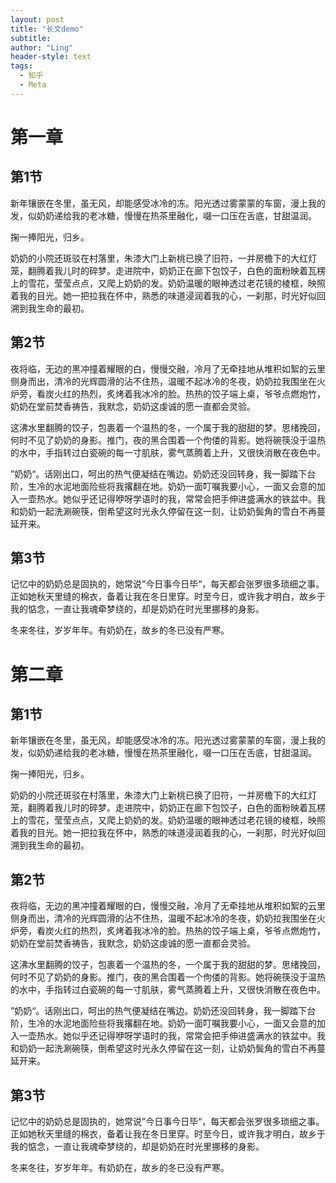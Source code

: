 ```yaml
---
layout: post
title: "长文demo"
subtitle: 
author: "Ling"
header-style: text
tags:
  - 知乎
  - Meta
---
```


# 第一章

## 第1节

新年镶嵌在冬里，虽无风，却能感受冰冷的冻。阳光透过雾蒙蒙的车窗，漫上我的发，似奶奶递给我的老冰糖，慢慢在热茶里融化，啜一口压在舌底，甘甜温润。

掬一捧阳光，归乡。

奶奶的小院还斑驳在村落里，朱漆大门上新桃已换了旧符，一并房檐下的大红灯笼，翻腾着我儿时的碎梦。走进院中，奶奶正在廊下包饺子，白色的面粉映着瓦楞上的雪花，莹莹点点，又爬上奶奶的发。奶奶温暖的眼神透过老花镜的棱框，映照着我的目光。她一把拉我在怀中，熟悉的味道浸润着我的心，一刹那，时光好似回溯到我生命的最初。

## 第2节

夜将临，无边的黑冲撞着耀眼的白，慢慢交融，冷月了无牵挂地从堆积如絮的云里侧身而出，清冷的光辉圆滑的沾不住热，温暖不起冰冷的冬夜，奶奶拉我围坐在火炉旁，看炭火红的热烈，炙烤着我冰冷的脸。热热的饺子端上桌，爷爷点燃炮竹，奶奶在堂前焚香祷告，我默念，奶奶这虔诚的愿一直都会灵验。

这沸水里翻腾的饺子，包裹着一个温热的冬，一个属于我的甜甜的梦。思绪挽回，何时不见了奶奶的身影。推门，夜的黑合围着一个佝偻的背影。她将碗筷没于温热的水中，手指转过白瓷碗的每一寸肌肤，雾气蒸腾着上升，又很快消散在夜色中。

”奶奶“。话刚出口，呵出的热气便凝结在嘴边。奶奶还没回转身，我一脚踏下台阶，生冷的水泥地面险些将我撂翻在地。奶奶一面叮嘱我要小心，一面又会意的加入一壶热水。她似乎还记得咿呀学语时的我，常常会把手伸进盛满水的铁盆中。我和奶奶一起洗涮碗筷，倒希望这时光永久停留在这一刻，让奶奶鬓角的雪白不再蔓延开来。

## 第3节

记忆中的奶奶总是固执的，她常说”今日事今日毕“，每天都会张罗很多琐细之事。正如她秋天里缝的棉衣，备着让我在冬日里穿。时至今日，或许我才明白，故乡于我的惦念，一直让我魂牵梦绕的，却是奶奶在时光里挪移的身影。

冬来冬往，岁岁年年。有奶奶在，故乡的冬已没有严寒。

# 第二章

## 第1节

新年镶嵌在冬里，虽无风，却能感受冰冷的冻。阳光透过雾蒙蒙的车窗，漫上我的发，似奶奶递给我的老冰糖，慢慢在热茶里融化，啜一口压在舌底，甘甜温润。

掬一捧阳光，归乡。

奶奶的小院还斑驳在村落里，朱漆大门上新桃已换了旧符，一并房檐下的大红灯笼，翻腾着我儿时的碎梦。走进院中，奶奶正在廊下包饺子，白色的面粉映着瓦楞上的雪花，莹莹点点，又爬上奶奶的发。奶奶温暖的眼神透过老花镜的棱框，映照着我的目光。她一把拉我在怀中，熟悉的味道浸润着我的心，一刹那，时光好似回溯到我生命的最初。

## 第2节

夜将临，无边的黑冲撞着耀眼的白，慢慢交融，冷月了无牵挂地从堆积如絮的云里侧身而出，清冷的光辉圆滑的沾不住热，温暖不起冰冷的冬夜，奶奶拉我围坐在火炉旁，看炭火红的热烈，炙烤着我冰冷的脸。热热的饺子端上桌，爷爷点燃炮竹，奶奶在堂前焚香祷告，我默念，奶奶这虔诚的愿一直都会灵验。

这沸水里翻腾的饺子，包裹着一个温热的冬，一个属于我的甜甜的梦。思绪挽回，何时不见了奶奶的身影。推门，夜的黑合围着一个佝偻的背影。她将碗筷没于温热的水中，手指转过白瓷碗的每一寸肌肤，雾气蒸腾着上升，又很快消散在夜色中。

”奶奶“。话刚出口，呵出的热气便凝结在嘴边。奶奶还没回转身，我一脚踏下台阶，生冷的水泥地面险些将我撂翻在地。奶奶一面叮嘱我要小心，一面又会意的加入一壶热水。她似乎还记得咿呀学语时的我，常常会把手伸进盛满水的铁盆中。我和奶奶一起洗涮碗筷，倒希望这时光永久停留在这一刻，让奶奶鬓角的雪白不再蔓延开来。

## 第3节

记忆中的奶奶总是固执的，她常说”今日事今日毕“，每天都会张罗很多琐细之事。正如她秋天里缝的棉衣，备着让我在冬日里穿。时至今日，或许我才明白，故乡于我的惦念，一直让我魂牵梦绕的，却是奶奶在时光里挪移的身影。

冬来冬往，岁岁年年。有奶奶在，故乡的冬已没有严寒。
